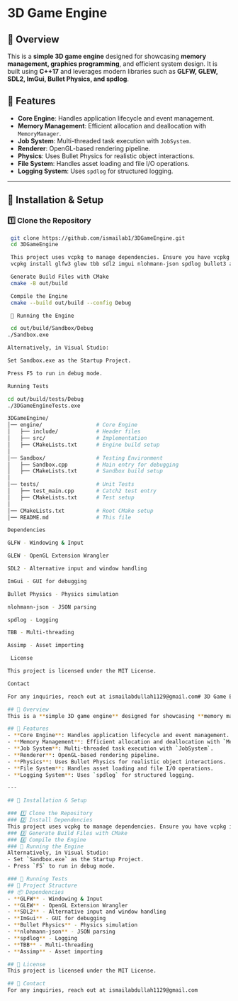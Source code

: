 ﻿# 3D Game Engine

## 📌 Overview
This is a **simple 3D game engine** designed for showcasing **memory management, graphics programming**, and efficient system design. It is built using **C++17** and leverages modern libraries such as **GLFW, GLEW, SDL2, ImGui, Bullet Physics, and spdlog**.

## 🎯 Features
- **Core Engine**: Handles application lifecycle and event management.
- **Memory Management**: Efficient allocation and deallocation with `MemoryManager`.
- **Job System**: Multi-threaded task execution with `JobSystem`.
- **Renderer**: OpenGL-based rendering pipeline.
- **Physics**: Uses Bullet Physics for realistic object interactions.
- **File System**: Handles asset loading and file I/O operations.
- **Logging System**: Uses `spdlog` for structured logging.

---

## 🔧 Installation & Setup

### **1️⃣ Clone the Repository**
```sh
 git clone https://github.com/ismailab1/3DGameEngine.git
 cd 3DGameEngine

 This project uses vcpkg to manage dependencies. Ensure you have vcpkg installed, then run:
 vcpkg install glfw3 glew tbb sdl2 imgui nlohmann-json spdlog bullet3 assimp

 Generate Build Files with CMake
 cmake -B out/build

 Compile the Engine
 cmake --build out/build --config Debug

 🚀 Running the Engine

 cd out/build/Sandbox/Debug
./Sandbox.exe

Alternatively, in Visual Studio:

Set Sandbox.exe as the Startup Project.

Press F5 to run in debug mode.

Running Tests

cd out/build/tests/Debug
./3DGameEngineTests.exe

3DGameEngine/
│── engine/                 # Core Engine
│   ├── include/            # Header files
│   ├── src/                # Implementation
│   ├── CMakeLists.txt      # Engine build setup
│
│── Sandbox/                # Testing Environment
│   ├── Sandbox.cpp         # Main entry for debugging
│   ├── CMakeLists.txt      # Sandbox build setup
│
│── tests/                  # Unit Tests
│   ├── test_main.cpp       # Catch2 test entry
│   ├── CMakeLists.txt      # Test setup
│
│── CMakeLists.txt          # Root CMake setup
│── README.md               # This file

Dependencies

GLFW - Windowing & Input

GLEW - OpenGL Extension Wrangler

SDL2 - Alternative input and window handling

ImGui - GUI for debugging

Bullet Physics - Physics simulation

nlohmann-json - JSON parsing

spdlog - Logging

TBB - Multi-threading

Assimp - Asset importing

 License

This project is licensed under the MIT License.

Contact

For any inquiries, reach out at ismailabdullah1129@gmail.com# 3D Game Engine

## 📌 Overview
This is a **simple 3D game engine** designed for showcasing **memory management, graphics programming**, and efficient system design. It is built using **C++17** and leverages modern libraries such as **GLFW, GLEW, SDL2, ImGui, Bullet Physics, and spdlog**.

## 🎯 Features
- **Core Engine**: Handles application lifecycle and event management.
- **Memory Management**: Efficient allocation and deallocation with `MemoryManager`.
- **Job System**: Multi-threaded task execution with `JobSystem`.
- **Renderer**: OpenGL-based rendering pipeline.
- **Physics**: Uses Bullet Physics for realistic object interactions.
- **File System**: Handles asset loading and file I/O operations.
- **Logging System**: Uses `spdlog` for structured logging.

---

## 🔧 Installation & Setup

### 1️⃣ Clone the Repository
### 2️⃣ Install Dependencies
This project uses vcpkg to manage dependencies. Ensure you have vcpkg installed, then run:
### 3️⃣ Generate Build Files with CMake
### 4️⃣ Compile the Engine
### 🚀 Running the Engine
Alternatively, in Visual Studio:
- Set `Sandbox.exe` as the Startup Project.
- Press `F5` to run in debug mode.

### 🧪 Running Tests
## 📁 Project Structure
## 📦 Dependencies
- **GLFW** - Windowing & Input
- **GLEW** - OpenGL Extension Wrangler
- **SDL2** - Alternative input and window handling
- **ImGui** - GUI for debugging
- **Bullet Physics** - Physics simulation
- **nlohmann-json** - JSON parsing
- **spdlog** - Logging
- **TBB** - Multi-threading
- **Assimp** - Asset importing

## 📄 License
This project is licensed under the MIT License.

## 📧 Contact
For any inquiries, reach out at ismailabdullah1129@gmail.com
